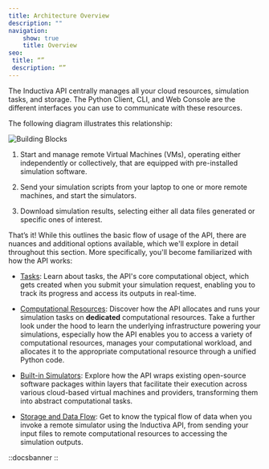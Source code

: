 ```yaml
---
title: Architecture Overview
description: ""
navigation:
    show: true
    title: Overview
seo:
 title: “”
 description: “”
---
```


The Inductiva API centrally manages all your cloud resources, simulation tasks, and storage. The Python Client, CLI, and Web Console are the different interfaces you can use to communicate with these resources.

The following diagram illustrates this relationship:

![Building Blocks](how-it-works/building_blocks.png)

1. Start and manage remote Virtual Machines (VMs), operating either independently
or collectively, that are equipped with pre-installed simulation software.

2. Send your simulation scripts from your laptop to one or more remote machines,
and start the simulators.

3. Download simulation results, selecting either all data files generated or
specific ones of interest.

That’s it! While this outlines the basic flow of usage of the API, there are
nuances and additional options available, which we'll explore in detail throughout
this section. More specifically, you'll become familiarized with how the API
works:

- [Tasks](/guides/tasks/):
Learn about tasks, the API's core computational object, which
gets created when you submit your simulation request, enabling you to track its
progress and access its outputs in real-time.

- [Computational Resources](/guides/machines/):
Discover how the API allocates and runs your simulation tasks on **dedicated** 
computational resources. Take a further look under the hood to learn the underlying 
infrastructure powering your simulations, especially how the API enables you to access 
a variety of computational resources, manages your computational workload, and allocates 
it to the appropriate computational resource through a unified Python code.

- [Built-in Simulators](/guides/building-blocks/configuring-simulators):
Explore how the API wraps existing open-source software packages within layers that 
facilitate their execution across various cloud-based virtual machines and providers, 
transforming them into abstract computational tasks.

- [Storage and Data Flow](/guides/cloud-storage/cloud-storage):
Get to know the typical flow of data when you invoke a remote simulator using the 
Inductiva API, from sending your input files to remote computational resources to 
accessing the simulation outputs.

::docsbanner
::
